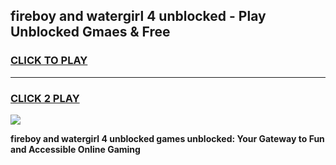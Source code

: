 
## fireboy and watergirl 4 unblocked - Play Unblocked Gmaes & Free
<h3>
<a href="https://news.freeplayer.one?title=fireboy_and_watergirl_4_unblocked&ref=23F">CLICK TO PLAY</a></h3>
<hr>

<h3>
<a href="https://news.freeplayer.one?title=fireboy_and_watergirl_4_unblocked&ref=23F">CLICK 2 PLAY</a>
  
</h3>

<a href="https://news.freeplayer.one?title=fireboy_and_watergirl_4_unblocked&ref=23F/"><img src="https://clearcache.store/games.png"></a>


**fireboy and watergirl 4 unblocked games unblocked: Your Gateway to Fun and Accessible Online Gaming**

